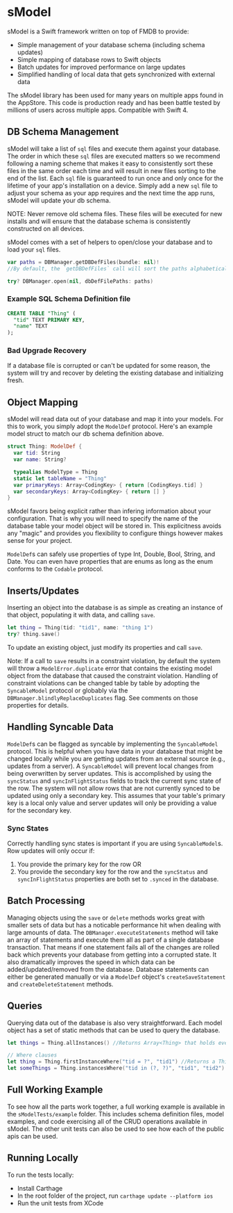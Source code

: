 # sModel

sModel is a Swift framework written on top of FMDB to provide:
  - Simple management of your database schema (including schema updates)
  - Simple mapping of database rows to Swift objects
  - Batch updates for improved performance on large updates
  - Simplified handling of local data that gets synchronized with external data

The sModel library has been used for many years on multiple apps found in the AppStore.  This code is production ready and  has been battle tested by millions of
users across multiple apps. Compatible with Swift 4.

## DB Schema Management

sModel will take a list of `sql` files and execute them against your database.  The order in which these `sql` files 
are executed matters so we recommend following a naming scheme that makes it easy to consistently sort these files in 
the same order each time and will result in new files sorting to the end of the list.  Each `sql` file is guaranteed 
to run once and only once for the lifetime of your app's installation on a device.  Simply add a new `sql` file to
adjust your schema as your app requires and the next time the app runs, sModel will update your db schema.

NOTE: Never remove old schema files.  These files will be executed for new installs and will ensure that the database
schema is consistently constructed on all devices.

sModel comes with a set of helpers to open/close your database and to load your `sql` files.

```swift
var paths = DBManager.getDBDefFiles(bundle: nil)!
//By default, the `getDBDefFiles` call will sort the paths alphabetically. You can sort the files however you would like, just stay consistent.

try? DBManager.open(nil, dbDefFilePaths: paths)
```

### Example SQL Schema Definition file

```sql
CREATE TABLE "Thing" (
  "tid" TEXT PRIMARY KEY,
  "name" TEXT
);
```

### Bad Upgrade Recovery

If a database file is corrupted or can't be updated for some reason, the system will try and recover
by deleting the existing database and initializing fresh.   

## Object Mapping

sModel will read data out of your database and map it into your models. For this to
work, you simply adopt the `ModelDef` protocol. Here's an example
model struct to match our db schema definition above.

```swift
struct Thing: ModelDef {
  var tid: String
  var name: String?

  typealias ModelType = Thing
  static let tableName = "Thing"
  var primaryKeys: Array<CodingKey> { return [CodingKeys.tid] }
  var secondaryKeys: Array<CodingKey> { return [] }
}
```
sModel favors being explicit rather than infering information about your configuration.  That is why you will need
to specify the name of the database table your model object will be stored in.  This explicitness avoids any "magic" and
provides you flexibility to configure things however makes sense for your project.

`ModelDef`s can safely use properties of type Int, Double, Bool, String, and Date.  You can even have properties that are 
enums as long as the enum conforms to the `Codable` protocol. 

## Inserts/Updates

Inserting an object into the database is as simple as creating an instance of that object, populating
it with data, and calling `save`.

```swift
let thing = Thing(tid: "tid1", name: "thing 1")
try? thing.save()
```

To update an existing object, just modify its properties and call `save`.

Note: If a call to `save` results in a constraint violation, by default the system will throw
a `ModelError.duplicate` error that contains the existing model object from the database that caused the constraint violation. 
Handling of constraint violations can be changed table by table by adopting the `SyncableModel` protocol
or globably via the `DBManager.blindlyReplaceDuplicates` flag.  See comments 
on those properties for details.

## Handling Syncable Data

`ModelDef`s can be flagged as syncable by implementing the `SyncableModel` protocol.  This is helpful
when you have data in your database that might be changed locally while you are getting updates from
an external source (e.g., updates from a server).  A `SyncableModel` will prevent local changes from being
overwritten by server updates.  This is accomplished by using the `syncStatus` and  `syncInFlightStatus` fields to
track the current sync state of the row.  The system will not allow rows that are not currently synced to be updated
using only a secondary key.  This assumes that your table's primary key is a local only value and server updates will only
be providing a value for the secondary key.

### Sync States

Correctly handling sync states is important if you are using `SyncableModel`s.  Row updates will only occur if:

1. You provide the primary key for the row
OR
2. You provide the secondary key for the row and the `syncStatus` and `syncInFlightStatus` properties are both set to `.synced` in the database.

## Batch Processing

Managing objects using the `save` or `delete` methods works great with smaller sets of data 
but has a noticable performance hit when dealing with large amounts of data.  The 
`DBManager.executeStatements` method will take an array of statements and execute them 
all as part of a single database transaction.  That means if one statement fails all of the changes 
are rolled back which prevents your database from getting into a corrupted state.  It also 
dramatically improves the speed in which data can be added/updated/removed from the database. 
Database statements can either be generated manually or via a `ModelDef` object's 
`createSaveStatement` and `createDeleteStatement` methods.

## Queries

Querying data out of the database is also very straightforward.  Each model object has
a set of static methods that can be used to query the database.

```swift
let things = Thing.allInstances() //Returns Array<Thing> that holds every instance of `Thing`

// Where clauses
let thing = Thing.firstInstanceWhere("tid = ?", "tid1") //Returns a Thing?
let someThings = Thing.instancesWhere("tid in (?, ?)", "tid1", "tid2") //Return Array<Thing> for each `Thing` that matches the where clause
```

## Full Working Example

To see how all the parts work together, a full working example is available in the `sModelTests/example` folder.  This includes schema
definition files, model examples, and code exercising all of the CRUD operations available in sModel.  The other unit tests can also be
used to see how each of the public apis can be used.

## Running Locally

To run the tests locally:
 - Install Carthage
 - In the root folder of the project, run `carthage update --platform ios`
 - Run the unit tests from XCode
